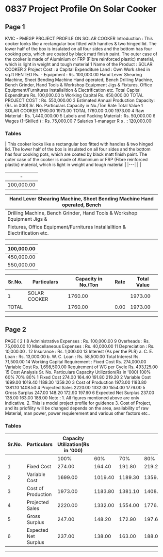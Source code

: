 # 0837 Project Profile On Solar Cooker

## Page 1

KVIC - PMEGP PROJECT PROFILE ON SOLAR COOKER Introduction : This cooker looks like a rectangular box fitted with handles & two hinged lid. The lower half of the box is insulated on all four sides and the bottom has four cooking pots, which are coated by black matt finish paint. The outer case of the cooker is made of Aluminium or FRP (Fibre reinforced plastic) material, which is light in weight and tough material 1 Name of the Product : SOLAR COOKER 2 Project Cost : a Capital Expenditure Land : Own Work shed in sq.ft RENTED Rs. - Equipment : Rs. 100,000.00 Hand Lever Shearing Machine, Sheet Bending Machine Hand operated, Bench Drilling Machine, Bench Grinder, Hand Tools & Workshop Equipment Jigs & Fixtures, Office Equipment/Furnitures Installalltion & Electrification etc. Total Capital Expenditure Rs. 100,000.00 b Working Capital Rs. 450,000.00 TOTAL PROJECT COST : Rs. 550,000.00 3 Estimated Annual Production Capacity: (Rs. in 000) Sr. No. Particulars Capacity in No./Ton Rate Total Value 1 SOLAR COOKER 1760.00 1973.00 TOTAL 1760.00 0.00 1973.00 4 Raw Material : Rs. 1,440,000.00 5 Labels and Packing Material : Rs. 50,000.00 6 Wages (1-Skilled ) : Rs. 75,000.00 7 Salaries 1-manager R s . : 120,000.00

### Tables

| This cooker looks like a rectangular box fitted with handles & two hinged lid. The lower half of the box is insulated
on all four sides and the bottom has four cooking pots, which are coated by black matt finish paint. The outer
case of the cooker is made of Aluminium or FRP (Fibre reinforced plastic) material, which is light in weight and
tough material |
|---|
|  |

| - |
|---|
| 100,000.00 |

| Hand Lever Shearing Machine, Sheet Bending Machine Hand operated, Bench |
|---|
| Drilling Machine, Bench Grinder, Hand Tools & Workshop Equipment Jigs & |
| Fixtures, Office Equipment/Furnitures Installalltion & Electrification etc. |
|  |

| 100,000.00 |
|---|
| 450,000.00 |
| 550,000.00 |

| Sr.No. | Particulars | Capacity in No./Ton | Rate | Total Value |
|---|---|---|---|---|
| 1 | SOLAR COOKER | 1760.00 |  | 1973.00 |
| TOTAL |  | 1760.00 | 0.00 | 1973.00 |

---

## Page 2

PAGE ( 2 ) 8 Administrative Expenses : Rs. 100,000.00 9 Overheads : Rs. 75,000.00 10 Miscellaneous Expenses : Rs. 40,000.00 11 Depreciation : Rs. 10,000.00 . 12 Insurance : Rs. 1,000.00 13 Interest (As per the PLR) a. C. E. Loan : Rs. 13,000.00 b. W. C. Loan : Rs. 58,500.00 Total Interest Rs. 71,500.00 14 Working Capital Requirement : Fixed Cost Rs. 274,000.00 Variable Cost Rs. 1,698,500.00 Requirement of WC per Cycle Rs. 493,125.00 15 Cost Analysis Sr. No. Particulars Capacity Utilization(Rs in '000) 100% 60% 70% 80% 1 Fixed Cost 274.00 164.40 191.80 219.20 2 Variable Cost 1699.00 1019.40 1189.30 1359.20 3 Cost of Production 1973.00 1183.80 1381.10 1408.50 4 Projected Sales 2220.00 1332.00 1554.00 1776.00 5 Gross Surplus 247.00 148.20 172.90 197.60 6 Expected Net Surplus 237.00 138.00 163.00 188.00 Note : 1. All figures mentioned above are only indicative. 2. This is model project profile for guidence 3. Cost of Project, and its priofility will be changed depends on the area, availability of raw Material, man power, power requierement and various other factors etc..

### Tables

| Sr.No. | Particulars | Capacity Utilization(Rs in '000) |  |  |  |
|---|---|---|---|---|---|
|  |  | 100% | 60% | 70% | 80% |
| 1 | Fixed Cost | 274.00 | 164.40 | 191.80 | 219.20 |
| 2 | Variable Cost | 1699.00 | 1019.40 | 1189.30 | 1359.20 |
| 3 | Cost of Production | 1973.00 | 1183.80 | 1381.10 | 1408.50 |
| 4 | Projected Sales | 2220.00 | 1332.00 | 1554.00 | 1776.00 |
| 5 | Gross Surplus | 247.00 | 148.20 | 172.90 | 197.60 |
| 6 | Expected Net Surplus | 237.00 | 138.00 | 163.00 | 188.00 |

---
